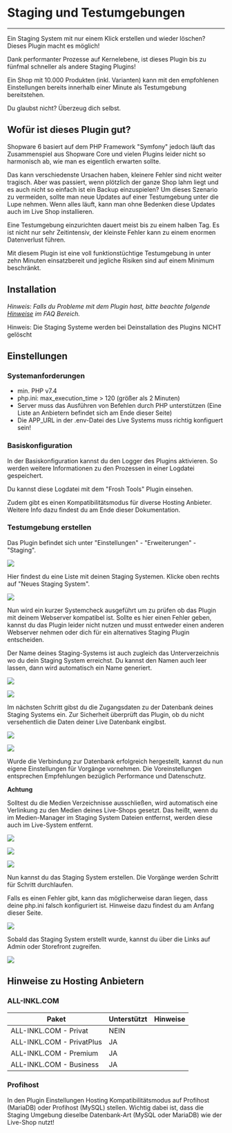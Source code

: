 # Staging und Testumgebungen

---

Ein Staging System mit nur einem Klick erstellen und wieder löschen? 
Dieses Plugin macht es möglich!

Dank performanter Prozesse auf Kernelebene, ist dieses Plugin bis zu fünfmal 
schneller als andere Staging Plugins!

Ein Shop mit 10.000 Produkten (inkl. Varianten) kann mit den empfohlenen 
Einstellungen bereits innerhalb einer Minute als Testumgebung bereitstehen. 

Du glaubst nicht? Überzeug dich selbst.

## Wofür ist dieses Plugin gut?

Shopware 6 basiert auf dem PHP Framework "Symfony" jedoch läuft das Zusammenspiel
aus Shopware Core und vielen Plugins leider nicht so harmonisch ab, wie man es
eigentlich erwarten sollte.

Das kann verschiedenste Ursachen haben, kleinere Fehler sind nicht weiter tragisch.
Aber was passiert, wenn plötzlich der ganze Shop lahm liegt und es auch nicht
so einfach ist ein Backup einzuspielen? Um dieses Szenario zu vermeiden, 
sollte man neue Updates auf einer Testumgebung unter die Lupe nehmen. Wenn alles
läuft, kann man ohne Bedenken diese Updates auch im Live Shop installieren.

Eine Testumgebung einzurichten dauert meist bis zu einem halben Tag. Es ist nicht 
nur sehr Zeitintensiv, der kleinste Fehler kann zu einem enormen Datenverlust führen.

Mit diesem Plugin ist eine voll funktionstüchtige Testumgebung in unter zehn Minuten
einsatzbereit und jegliche Risiken sind auf einem Minimum beschränkt.

## Installation

_Hinweis: Falls du Probleme mit dem Plugin hast, bitte beachte 
folgende  [Hinweise](../faq.md) im FAQ Bereich._

Hinweis: Die Staging Systeme werden bei Deinstallation des Plugins NICHT gelöscht

## Einstellungen

### Systemanforderungen

- min. PHP v7.4
- php.ini: max_execution_time > 120 (größer als 2 Minuten)
- Server muss das Ausführen von Befehlen durch PHP unterstützen (Eine Liste an Anbietern
  befindet sich am Ende dieser Seite)
- Die APP_URL in der .env-Datei des Live Systems muss richtig konfiguert sein!

### Basiskonfiguration

In der Basiskonfiguration kannst du den Logger des Plugins aktivieren. So werden weitere
Informationen zu den Prozessen in einer Logdatei gespeichert.

Du kannst diese Logdatei mit dem "Frosh Tools" Plugin einsehen.

Zudem gibt es einen Kompatibilitätsmodus für diverse Hosting Anbieter. Weitere
Info dazu findest du am Ende dieser Dokumentation.

### Testumgebung erstellen

Das Plugin befindet sich unter "Einstellungen" - "Erweiterungen" - "Staging".

![](images/ms-01.jpg)

Hier findest du eine Liste mit deinen Staging Systemen. 
Klicke oben rechts auf "Neues Staging System".

![](images/ms-02.jpg)

Nun wird ein kurzer Systemcheck ausgeführt um zu prüfen ob das Plugin mit 
deinem Webserver kompatibel ist. Sollte es hier einen Fehler geben, kannst du 
das Plugin leider nicht nutzen und musst entweder einen anderen Webserver nehmen
oder dich für ein alternatives Staging Plugin entscheiden.

Der Name deines Staging-Systems ist auch zugleich das Unterverzeichnis wo du dein
Staging System erreichst. Du kannst den Namen auch leer lassen, dann wird automatisch
ein Name generiert.

![](images/ms-03.jpg)

![](images/ms-04.jpg)

Im nächsten Schritt gibst du die Zugangsdaten zu der Datenbank deines Staging Systems
ein. Zur Sicherheit überprüft das Plugin, ob du nicht versehentlich die Daten deiner
Live Datenbank eingibst.

![](images/ms-05.jpg)

![](images/ms-06.jpg)

Wurde die Verbindung zur Datenbank erfolgreich hergestellt, kannst du nun eigene 
Einstellungen für Vorgänge vornehmen. Die Voreinstellungen entsprechen Empfehlungen
bezüglich Performance und Datenschutz.

**Achtung**

Solltest du die Medien Verzeichnisse ausschließen, wird automatisch eine Verlinkung zu den
Medien deines Live-Shops gesetzt. Das heißt, wenn du im Medien-Manager im Staging System
Dateien entfernst, werden diese auch im Live-System entfernt.

![](images/ms-07.jpg)

![](images/ms-08.jpg)

![](images/ms-09.jpg)

Nun kannst du das Staging System erstellen. Die Vorgänge werden Schritt für Schritt
durchlaufen.

Falls es einen Fehler gibt, kann das möglicherweise daran liegen, dass deine php.ini 
falsch konfiguriert ist. Hinweise dazu findest du am Anfang dieser Seite.

![](images/ms-10.jpg)

Sobald das Staging System erstellt wurde, kannst du über die Links auf Admin oder
Storefront zugreifen.

![](images/ms-11.jpg)


## Hinweise zu Hosting Anbietern

### ALL-INKL.COM

| Paket | Unterstützt | Hinweise |
| ----------- | ----------- | ----------- |
| ALL-INKL.COM - Privat | NEIN | |
| ALL-INKL.COM - PrivatPlus | JA | |
| ALL-INKL.COM - Premium | JA | |
| ALL-INKL.COM - Business | JA | |

### Profihost

In den Plugin Einstellungen Hosting Kompatibilitätsmodus auf
Profihost (MariaDB) oder Profihost (MySQL) stellen. Wichtig dabei ist,
dass die Staging Umgebung dieselbe Datenbank-Art (MySQL oder MariaDB)
wie der Live-Shop nutzt!

